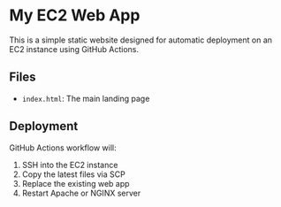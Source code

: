 # My EC2 Web App

This is a simple static website designed for automatic deployment on an EC2 instance using GitHub Actions.

## Files

- `index.html`: The main landing page

## Deployment

GitHub Actions workflow will:
1. SSH into the EC2 instance
2. Copy the latest files via SCP
3. Replace the existing web app
4. Restart Apache or NGINX server
